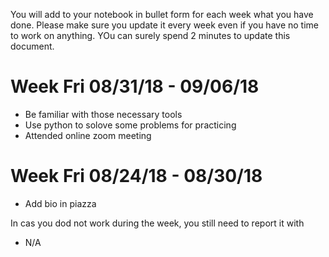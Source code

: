 You will add to your notebook in bullet form for each week what you have done. Please make sure you update it every week even if you have no time to work on anything. YOu can surely spend 2 minutes to update this document.

# Week Fri 08/31/18 - 09/06/18

* Be familiar with those necessary tools
* Use python to solove some problems for practicing
* Attended online zoom meeting


# Week Fri 08/24/18 - 08/30/18
* Add bio in piazza

In cas you dod not work during the week, you still need to report it with 

* N/A

